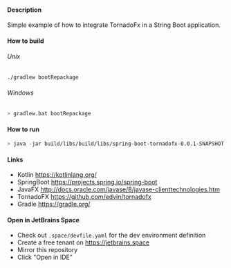 #### Description
Simple example of how to integrate TornadoFx in a String Boot application.

#### How to build
###### Unix
```bash
./gradlew bootRepackage
```
###### Windows
```bash
> gradlew.bat bootRepackage
```


#### How to run
```bash
> java -jar build/libs/build/libs/spring-boot-tornadofx-0.0.1-SNAPSHOT.jar
```

#### Links
- Kotlin https://kotlinlang.org/
- SpringBoot https://projects.spring.io/spring-boot
- JavaFX http://docs.oracle.com/javase/8/javase-clienttechnologies.htm
- TornadoFX https://github.com/edvin/tornadofx
- Gradle https://gradle.org/

#### Open in JetBrains Space

- Check out `.space/devfile.yaml` for the dev environment definition
- Create a free tenant on https://jetbrains.space
- Mirror this repository 
- Click "Open in IDE"
